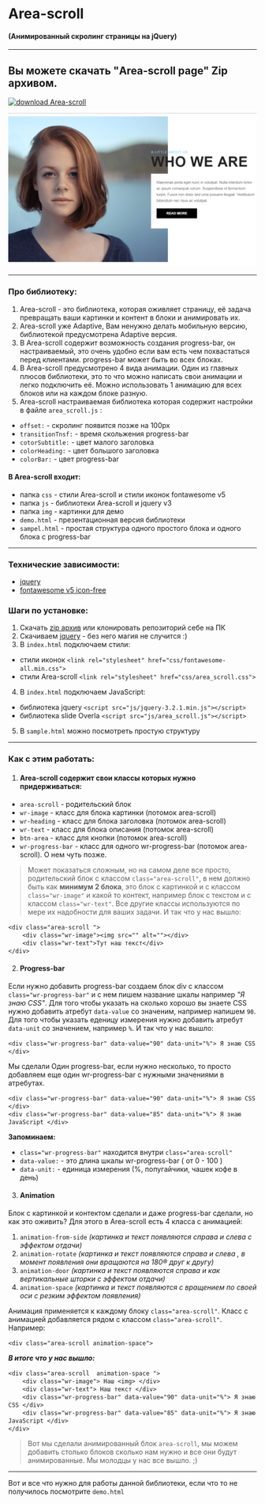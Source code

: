 # Area-scroll
#### (Анимированный скролинг страницы на jQuery)
***
## Вы можете скачать "Area-scroll page" Zip архивом.

[![download Area-scroll](http://gifimage.net/wp-content/uploads/2017/10/download-button-gif-13.gif)](github.com/AndreiKaragayr/module_kai-scroll.git)

![preview Area-scroll](view-min.png "One slide")
***
### Про библиотеку:
1. Area-scroll - это библиотека, которая оживляет страницу, её задача превращать ваши картинки и контент в блоки и анимировать их.
2. Area-scroll уже Adaptive, Вам ненужно делать мобильную версию, библиотекой предусмотрена Adaptive версия.
3. В Area-scroll содержит возможность создания progress-bar, он настраиваемый, это очень удобно если вам есть чем похвастаться перед клиентами. progress-bar может быть во всех блоках.
4. В Area-scroll предусмотрено 4 вида анимации. Один из главных плюсов библиотеки, это то что можно написать свои анимации и легко подключить её. Можно использовать 1 анимацию для всех блоков или на каждом блоке разную.
5. Area-scroll настраиваемая библиотека которая содержит настройки в файле `area_scroll.js` :
  + `offset:` - скролинг появится позже на 100px
  + `transitionTnsf:` -  время скольжения progress-bar
  + `cotorSubtitle:`  -  цвет малого заголовка
  + `colorHeading:` - цвет большого заголовка
  + `colorBar:` - цвет progress-bar
  
#### В Area-scroll входит:
 - папка `css` - стили Area-scroll и стили иконок fontawesome v5
 - папка `js` - библиотеки Area-scroll и jquery v3
 - папка `img` - картинки для демо
 - `demo.html` - презентационная версия библиотеки
 - `sampel.html` - простая структура одного простого блока и одного блока с  progress-bar
***

### Технические зависимости:
  + [jquery](https://jquery.com/)
  + [fontawesome v5 icon-free](https://fontawesome.com/)


### Шаги по установке:
1. Скачать [zip архив](github.com/AndreiKaragayr/module_kai-scroll.git) или клонировать  репозиторий себе на ПК
2. Скачиваем [jquery](https://jquery.com/) - без него магия не случится :)
3. В `index.html` подключаем стили:
  + cтили иконок `<link rel="stylesheet" href="css/fontawesome-all.min.css">`
  + cтили Area-scroll `<link rel="stylesheet" href="css/area_scroll.css">`
4. В `index.html` подключаем JavaScript:
  + библиотека jquery `<script src="js/jquery-3.2.1.min.js"></script>`
  + библиотека slide Overla `<script src="js/area_scroll.js"></script>`
5. В `sample.html` можно посмотреть простую структуру

***
### Как с этим работать:

1. #### Area-scroll содержит свои классы которых нужно придерживаться:
 - `area-scroll` - родительский блок
 - `wr-image` - класс для блока картинки (потомок  area-scroll)
 - `wr-heading` - класс для блока заголовка (потомок  area-scroll)
 - `wr-text` - класс для блока описания  (потомок  area-scroll)
 - `btn-area` - класс для кнопки (потомок  area-scroll)
 - `wr-progress-bar` - класс для одного  wr-progress-bar (потомок  area-scroll). О нем чуть позже.

> Может показаться сложным, но на самом деле все просто, родительский блок с классом  `class="area-scroll"`, в нем должно быть как **минимум 2 блока**, это блок с картинкой и с классом `class="wr-image"` и какой то контект, например блок с текстом и с классом `class="wr-text"`. Все другие классы используются по мере их надобности для ваших задачи. И так что у нас вышло:
```
<div class="area-scroll ">
	<div class="wr-image"><img src="" alt=""></div>
	<div class="wr-text">Тут наш текст</div>
</div>
```
2. #### Progress-bar

Если нужно добавить progress-bar создаем блок div с классом `class="wr-progress-bar"` и с нем пишем название шкалы например _"Я знаю CSS"_. Для того чтобы указать на сколько хорошо вы знаете CSS нужно добавить атребут `data-value` со значеним, например напишем `90`. Для того чтобы указать еденицу измерения нужно добавить атребут `data-unit` со значением, например `%`. И так что у нас вышло:
```
<div class="wr-progress-bar" data-value="90" data-unit="%"> Я знаю CSS </div>
```
Мы сделали Один progress-bar, если нужно несколько, то просто добавляем еще один wr-progress-bar с нужными значениями в атребутах.

```
<div class="wr-progress-bar" data-value="90" data-unit="%"> Я знаю CSS </div>
<div class="wr-progress-bar" data-value="85" data-unit="%"> Я знаю JavaScript </div>
```
****Запоминаем:****
  + `class="wr-progress-bar"` находится внутри  `class="area-scroll"`
  + `data-value:` - это длина шкалы wr-progress-bar ( от 0 - 100 )
  + `data-unit:` - единица измерения (%, попугайчики, чашек кофе в день)

3. #### Animation
Блок с картинкой и контектом сделали и даже progress-bar сделали, но как это оживить? Для этого в Area-scroll есть 4 класса с анимацией:

1) `animation-from-side` _(картинка и текст появляются справа и слева  с эффектом отдачи)_
2) `animation-rotate` _(картинка и текст появляются справа и слева , в момент появления они вращаются на 180® друг к другу)_
3) `animation-door` _(картинка и текст появляются справа и как вертикальные шторки с эффектом отдачи)_
4) `animation-space` _(картинка и текст появляются с вращением по своей оси с резким эффектом появления)_

Анимация применяется к каждому блоку `class="area-scroll"`. Класс с анимацией добавляется рядом с классом `class="area-scroll"`. Например:
```
<div class="area-scroll animation-space">
```
*****В итоге что у нас вышло:*****
```
<div class="area-scroll  animation-space ">
	<div class="wr-image"> Наш <img> </div>
	<div class="wr-text"> Наш текст </div>
	<div class="wr-progress-bar" data-value="90" data-unit="%"> Я знаю CSS </div>
	<div class="wr-progress-bar" data-value="85" data-unit="%"> Я знаю JavaScript </div>
</div>
```
> Вот мы сделали анимированный блок `area-scroll`, мы можем добавить столько блоков сколько нам нужно и все они будут анимированные. Мы молодцы у нас все вышло. ;)
***
Вот и все что нужно для работы данной библиотеки, если что то не получилось посмотрите  `demo.html`

